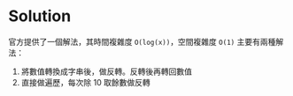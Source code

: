 # Solution

官方提供了一個解法，其時間複雜度 `O(log(x))`，空間複雜度 `O(1)`
主要有兩種解法：

1. 將數值轉換成字串後，做反轉。反轉後再轉回數值
2. 直接做遍歷，每次除 10 取餘數做反轉
